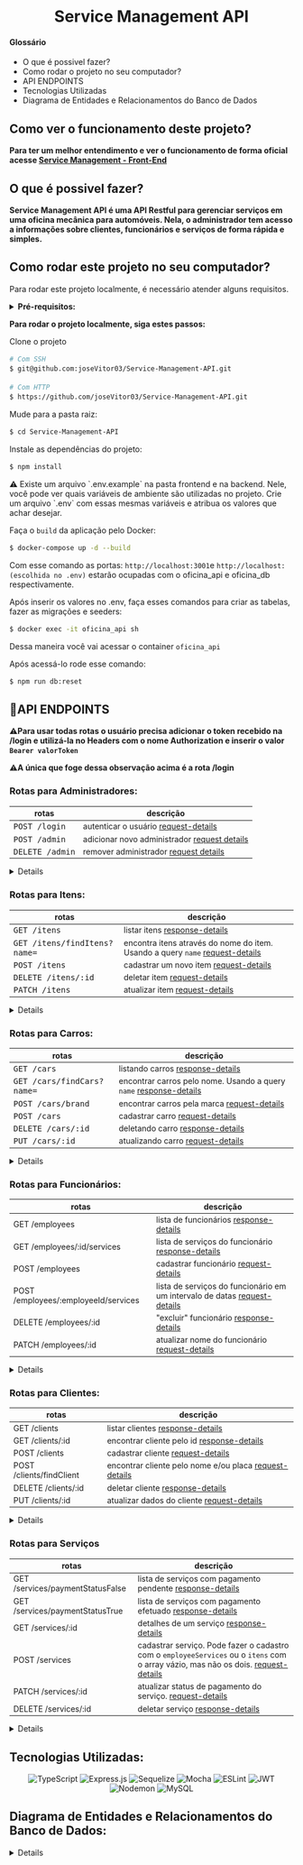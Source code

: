 <h1 align="center">Service Management API</h1>

<h4>Glossário</h4>

- O que é possivel fazer?
- Como rodar o projeto no seu computador?
- API ENDPOINTS
- Tecnologias Utilizadas
- Diagrama de Entidades e Relacionamentos do Banco de Dados

## Como ver o funcionamento deste projeto?

**Para ter um melhor entendimento e ver o funcionamento de forma oficial acesse [Service Management - Front-End](https://github.com/joseVitor03/Service-Management-Front-End)**


## O que é possivel fazer?

**Service Management API é uma API Restful para gerenciar serviços em uma oficina mecânica para automóveis. Nela, o administrador tem acesso a informações sobre clientes, funcionários e serviços de forma rápida e simples.**

## Como rodar este projeto no seu computador?

Para rodar este projeto localmente, é necessário atender alguns requisitos.

<details>
    <summary><b>Pré-requisitos:</b></summary>

- Ter no mínimo 10GB livres no seu sistema.
- Ter o Git instalado em seu terminal. **[link](https://github.com/git-guides/install-git)**
- Ter uma chave SSH atrelada à sua conta no GitHub. [**link**](https://docs.github.com/en/authentication/connecting-to-github-with-ssh)
- Ter o Docker instalado em sua máquina na versão mais recente. Para instalar o Docker, acesse este [**link**](https://www.docker.com/).

</details>


**Para rodar o projeto localmente, siga estes passos:**

Clone o projeto

```bash
# Com SSH
$ git@github.com:joseVitor03/Service-Management-API.git

# Com HTTP
$ https://github.com/joseVitor03/Service-Management-API.git
```

Mude para a pasta raiz:

```bash
$ cd Service-Management-API
```

Instale as dependências do projeto:
```bash
$ npm install
```

<aside>
⚠️ Existe um arquivo `.env.example` na pasta frontend e na backend. Nele, você pode ver quais variáveis de ambiente são utilizadas no projeto.
Crie um arquivo `.env` com essas mesmas variáveis e atribua os valores que achar desejar.

</aside>


Faça o `build` da aplicação pelo Docker:

```bash
$ docker-compose up -d --build
```
Com esse comando as portas:
`http://localhost:3001`e `http://localhost:(escolhida no .env)` estarão ocupadas com o oficina_api e oficina_db respectivamente.

Após inserir os valores no .env, faça esses comandos para criar as tabelas, fazer as migrações e seeders:
```bash
$ docker exec -it oficina_api sh
```
Dessa maneira você vai acessar o container `oficina_api` 

Após acessá-lo rode esse comando:
```bash
$ npm run db:reset
```

## 📍API ENDPOINTS
⚠️**Para usar todas rotas o usuário precisa adicionar o token recebido na /login e utilizá-la no Headers com o nome Authorization e inserir o valor `Bearer valorToken`**

⚠️**A única que foge dessa observação acima é a rota /login**
### Rotas para Administradores:



| rotas              | descrição                                          
|----------------------|-----------------------------------------------------
| <kbd>POST /login</kbd>  | autenticar o usuário [request-details](#post-login-req)
| <kbd>POST /admin</kbd>     | adicionar novo administrador [request details](#post-admin-req)
| <kbd>DELETE /admin</kbd> | remover administrador [request details](#delete-admin)

<details>
    <sumary><h3>Solicitações e Respostas das rotas de admin</h3></sumary>

<h4 id="post-login-req">POST /login</h4>

##### REQUEST:
```json
{
  "email": "exaple@gmail.com",
  "password": "Ab12345678@"
}

```
##### RESPONSE:
```json
{
  "token": "eyJhbGciOiJIUzI1NiIsInR5cCI6IkpXVCJ9.eyJlbWFpbCI6Imp2NjgxMDMzQGdtYWlsLmNvbSIsInBhc3N3b3JkIjoiSnY5ODIyNzQ0OUAiLCJpYXQiOjE3MjQ5NzExNzMsImV4cCI6MTcyNTA1NzU3M30.hsmXyzDUl3Tot55VbpitHvbSAWBhO1yjXSUruIjKAtI"
}

```

<h4 id="post-admin-req">POST /admin</h4>

##### REQUEST:
```json
{
  "email": "example@gmail.com",
  "password": "Ab12345678@"
}

```
##### RESPONSE:
```json
{
  "id": 3,
  "email": "example@gmail.com",
  "password": "$2a$12$9bxR8BM/dia2.kDi57JRdex8EZtBOJYtQsN7KRLnpNwUZ0EmV2eJC"
}
```

<h4 id="delete-admin">DELETE /admin</h4>

##### REQUEST:
```json
{
  "email": "exaple@gmail.com",
}

```
##### RESPONSE:
```json
{
  "message": "Admin removido do sucesso"
}
```
</details>

### Rotas para Itens:
| rotas              | descrição                                          
|----------------------|-----------------------------------------------------
| <kbd>GET /itens</kbd> | listar itens [response-details](#get-list-itens)
| <kbd>GET /itens/findItens?name=</kbd>  | encontra itens através do nome do item. Usando a query `name` [request-details](#find-itens)
| <kbd>POST /itens</kbd> | cadastrar um novo item [request-details](#insert-item)
| <kbd>DELETE /itens/:id</kbd>  | deletar item [request-details](#delete-item)
| <kbd>PATCH /itens</kbd> | atualizar item [request-details](#update-item)
<details>
<sumary><h3>Solicitações e Respostas das rotas de itens</h3></sumary>

<h4 id="get-list-itens">GET /itens</h4>

##### RESPONSE:
```json
[{
    "id": 1,
    "name": "OLEO 15W40"
  },
  {
    "id": 2,
    "name": "OLEO 5W30"
  },
  {
    "id": 3,
    "name": "OLEO 0W20"
  },
  {
    "id": 4,
    "name": "OLEO DE CAMBIO"
  }]
```

<h4 id="find-itens">GET /itens/findItens?name=filtro</h4>

##### RESPONSE:
```json
[
  {
    "id": 16,
    "name": "FILTRO DE ÓLEO"
  },
  {
    "id": 17,
    "name": "FILTRO DE AR"
  },
  {
    "id": 48,
    "name": "FILTRO DE COMBUSTÍVEL"
  }
]
```

<h4 id="insert-item">POST /itens</h4>

#### REQUEST:
```json
{
  "name": "cabeçote"
}
```

#### RESPONSE:
```json
{
  "id": 38,
  "name": "CABEÇOTE"
}
```

<h4 id="delete-item">DELETE /itens</h4>

#### REQUEST:
```json
{
  "id": 38,
  "name": "CABEÇOTE"
}
```

#### RESPONSE:
```json
{
  "message": "Item excluído com sucesso."
}
```

<h4 id="update-item">PATCH /itens/2</h4>

#### REQUEST:
```json
{
  "name": "COXIM"
}
```

#### RESPONSE:
```json
{
  "id": 2,
  "name": "COXIM"
}
```
</details>

### Rotas para Carros:

| rotas       | descrição      
|-------------------|----------------------
| <kbd>GET /cars</kbd>  | listando carros [response-details](#list-cars)
| <kbd>GET /cars/findCars?name=</kbd>  | encontrar carros pelo nome. Usando a query `name` [response-details](#find-cars)
|<kbd>POST /cars/brand</kbd>  | encontrar carros pela marca [request-details](#find-cars-brand)
|<kbd>POST /cars</kbd>  | cadastrar carro [request-details](#insert-car)
|<kbd>DELETE /cars/:id</kbd>  | deletando carro [response-details](#delete-car)
|<kbd>PUT /cars/:id</kbd>  | atualizando carro [request-details](#update-car)

<details>
<sumary>Solicitações e Respostas das rotas de carros</sumary>

<h4 id="list-cars">GET /cars</h4>

#### RESPONSE:
```json
[
  {
    "id": 1,
    "name": "HONDA CIVIC",
    "year": 2020,
    "brand": "HONDA"
  },
  {
    "id": 2,
    "name": "PALIO",
    "year": 2015,
    "brand": "FIAT"
  },
  {
    "id": 3,
    "name": "VOLKSWAGEN GOL",
    "year": 2024,
    "brand": "VOLKSWAGEN"
  }]
```
<h4 id="find-cars">GET /cars/findCars?name=fi</h4>

#### RESPONSE:
```json
[{
    "id": 34,
    "name": "FORD FIESTA",
    "year": 2024,
    "brand": "FORD"
  },
  {
    "id": 64,
    "name": "HONDA FIT",
    "year": 2024,
    "brand": "HONDA"
  },
  {
    "id": 90,
    "name": "NISSAN PATHFINDER",
    "year": 2024,
    "brand": "NISSAN"
  }]
```
<h4 id="find-cars-brand">POST /cars/brand</h4>

#### REQUEST:
```json
{
  "brand": "HONDA"
}
```
#### RESPONSE:
```json
[
  {
    "id": 1,
    "name": "HONDA CIVIC",
    "year": 2020,
    "brand": "HONDA"
  },
  {
    "id": 63,
    "name": "HONDA CIVIC",
    "year": 2024,
    "brand": "HONDA"
  },
  {
    "id": 64,
    "name": "HONDA FIT",
    "year": 2024,
    "brand": "HONDA"
  }]
```

<h4 id="insert-car">POST /cars</h4>

#### REQUEST:
```json
{
  "name": "GOLF",
  "brand": "VOLKSWAGEN",
  "year": 2020
}
```

#### RESPONSE:
```json
{
  "id": 103,
  "name": "GOLF",
  "brand": "VOLKSWAGEN",
  "year": 2020
}
```

<h4 id="delete-car">DELETE /cars/2</h4>

#### RESPONSE:
```json
{
  "message": "carro excluído"
}
```

<h4 id="update-car">PUT /cars/2</h4>

#### REQUEST:
```json
{
  "name": "GOLF",
  "brand": "VOLKSWAGEN",
  "year": 2020
}
```

#### RESPONSE:
```json
{
  "id": 2,
  "name": "GOLF",
  "brand": "VOLKSWAGEN",
  "year": 2020
}
```

</details>


### Rotas para Funcionários:

| rotas    | descrição          
|----------------|-----------------
| GET /employees   | lista de funcionários [response-details](#list-employees)
| GET /employees/:id/services  | lista de serviços do funcionário [response-details](#list-services-by-employee)
| POST /employees  | cadastrar funcionário [request-details](#insert-employee)
| POST /employees/:employeeId/services  | lista de serviços do funcionário em um intervalo de datas [request-details](#list-services-by-employee-in-date-range)
| DELETE /employees/:id  | "excluir" funcionário [response-details](#delete-employee)
| PATCH /employees/:id   | atualizar nome do funcionário [request-details](#update-employee)

<details>
<sumary>Solicitações e Respostas das rotas de funcionários</sumary>

<h4 id="list-employees">GET /employees</h4>

#### RESPONSE:
```json
[
  {
    "id": 1,
    "name": "FABIO"
  },
  {
    "id": 2,
    "name": "LEANDRO"
  }
]
```

<h4 id="list-services-by-employee">GET /employees/1/services</h4>

#### RESPONSE:
```json
[
  {
    "labor": "500.00",
    "description": null,
    "service": {
      "id": 2,
      "totalService": "1750.00",
      "date": "2024-04-20",
      "paymentStatus": false,
      "principalEmployeeId": 1,
      "client": {
        "id": 2,
        "name": "Ciclano",
        "phone": "98765-4321",
        "carColor": "Vermelho",
        "plate": "XYZ-9A87",
        "car": {
          "id": 2,
          "name": "PALIO",
          "year": 2015,
          "brand": "FIAT"
        }
      }
    }
  }
]
```

<h4 id="insert-employee">POST /employees</h4>

#### REQUEST:
```json
{
  "name": "cleber"
}
```

#### RESPONSE:
```json
{
  "id": 3,
  "name": "CLEBER",
  "active": true
}
```

<h4 id="list-services-by-employee-in-date-range">POST /employees/1/services</h4>

#### REQUEST:
```json
{
  "dateInitial": "2024-01-10",
  "dateFinal": "2024-06-20"
}
```

#### RESPONSE
```json
[
  {
    "labor": "500.00",
    "description": "MÃO DE OBRA",
    "service": {
      "id": 2,
      "date": "2024-04-20",
      "client": {
        "id": 2,
        "name": "Ciclano",
        "carColor": "Vermelho",
        "plate": "XYZ-9A87",
        "car": {
          "id": 2,
          "name": "PALIO",
          "year": 2015,
          "brand": "FIAT"
        }
      }
    },
    "employee": {
      "id": 1,
      "name": "FABIO"
    }
  }
]
```

<h4 id="delete-employee">DELETE /employees/1</h4>

#### RESPONSE
```json
{
  "message": "funcionário excluído."
}
```

<h4 id="update-employee">PATCH /employees/2</h4>

#### REQUEST:
```json
{
  "name": "leandro"
}
```

#### RESPONSE:
```json
{
  "id": 2,
  "name": "Leandro"
}
```

</details>

### Rotas para Clientes:

|  rotas    | descrição           
|-------------|------------------
| GET /clients   | listar clientes [response-details](#list-clients)
| GET /clients/:id   | encontrar cliente pelo id [response-details](#get-client)
| POST /clients   | cadastrar cliente [request-details](#insert-client)
| POST /clients/findClient  | encontrar cliente pelo nome e/ou placa [request-details](#find-client-by-name-our-plate)
| DELETE /clients/:id  | deletar cliente [response-details](#delete-client)
| PUT /clients/:id  | atualizar dados do cliente [request-details](#update-client)

<details>
<sumary>Solicitações e Respostas das rotas de clientes</sumary>

<h4 id="list-clients">GET /clients</h4>

#### RESPONSE:
```json
[
  {
    "id": 1,
    "name": "Fulano",
    "phone": "12345-6789",
    "carColor": "Azul",
    "plate": "ABC-1B23",
    "car": {
      "id": 1,
      "name": "HONDA CIVIC",
      "year": 2020,
      "brand": "HONDA"
    }
  },
  {
    "id": 2,
    "name": "Ciclano",
    "phone": "98765-4321",
    "carColor": "Vermelho",
    "plate": "XYZ-9A87",
    "car": {
      "id": 2,
      "name": "PALIO",
      "year": 2015,
      "brand": "FIAT"
    }
  }
]
```
<h4 id="get-client">GET /clients/1</h4>

```json
{
  "id": 1,
  "name": "Fulano",
  "phone": "12345-6789",
  "carId": 1,
  "carColor": "Azul",
  "plate": "ABC-1B23",
  "car": {
    "id": 1,
    "name": "HONDA CIVIC",
    "year": 2020,
    "brand": "HONDA"
  }
}
```

<h4 id="insert-client">POST /clients</h4>

#### REQUEST:
```json
{
  "name": "Cleber",
  "carId": 4,
  "plate": "MCH3B23",
  "phone": "12 34567-8901",
  "carColor": "PRATA"
}
```

#### RESPONSE:
```json
{
  "id": 4,
  "name": "CLEBER",
  "phone": "12 34567-8901",
  "carColor": "PRATA",
  "plate": "MCH-3B23",
  "car": {
    "id": 4,
    "name": "VOLKSWAGEN VOYAGE",
    "year": 2024,
    "brand": "VOLKSWAGEN"
  }
}
```

<h4 id="find-client-by-name-our-plate">POST /clients/findClient</h4>

#### REQUEST:
```json
{
  "name": "",
  "plate": "X"
}
```
#### RESPONSE:
```json
[
  {
    "id": 2,
    "name": "Ciclano",
    "phone": "12 98765-4321",
    "carColor": "Vermelho",
    "plate": "XYZ-9A87",
    "car": {
      "id": 2,
      "name": "PALIO",
      "year": 2015,
      "brand": "FIAT"
    }
  }
]
```

<h4 id="delete-client">DELETE /clients/1</h4>

#### RESPONSE:
```json
{
  "message": "cliente excluído"
}
```

<h4 id="update-client">PUT /clients/2</h4>

#### REQUEST:
```json
{
  "name": "ana maria",
  "carId": 1,
  "plate": "MCH-1A23",
  "phone": "12 34568-9102",
  "carColor": "PRATA"
}
```

#### RESPONSE:
```json
{
  "id": 1,
  "name": "ana maria",
  "phone": "12 34568-9102",
  "plate": "MCH-1A23",
  "carId": 1,
  "carColor": "PRATA"
}
```

</details>

### Rotas para Serviços

|  rotas   | descrição       
|----------------|-----------------
| GET /services/paymentStatusFalse  | lista de serviços com pagamento pendente [response-details](#list-services-false)
| GET /services/paymentStatusTrue  | lista de serviços com pagamento efetuado [response-details](#list-services-true)
| GET /services/:id  | detalhes de um serviço [response-details](#find-service)
| POST /services   | cadastrar serviço. Pode fazer o cadastro com o `employeeServices` ou o `itens` com o array vázio, mas não os dois. [request-details](#insert-service)
| PATCH /services/:id  | atualizar status de pagamento do serviço. [request-details](#update-service)
| DELETE /services/:id  | deletar serviço [response-details](#delete-service)

<details>
<sumary>Solicitações e Respostas das rotas de serviços</sumary>

<h4 id="list-services-false">GET /services/paymentStatusFalse</h4>

#### RESPONSE
```json
[
  {
    "id": 2,
    "totalService": "1750.00",
    "date": "2024-04-20",
    "paymentStatus": false,
    "client": {
      "id": 2,
      "name": "Ciclano",
      "phone": "98765-4321",
      "carColor": "Vermelho",
      "plate": "XYZ-9A87",
      "car": {
        "id": 2,
        "name": "PALIO",
        "year": 2015,
        "brand": "FIAT"
      }
    },
    "principalEmployee": {
      "id": 1,
      "name": "FABIO",
      "active": true
    }
  }
]
```

<h4 id="list-services-true">GET /services/paymentStatusTrue</h4>

#### RESPONSE
```json
[
  {
    "id": 1,
    "totalService": "750.00",
    "date": "2024-05-19",
    "paymentStatus": true,
    "client": {
      "id": 1,
      "name": "Fulano",
      "phone": "12345-6789",
      "carColor": "Azul",
      "plate": "ABC-1B23",
      "car": {
        "id": 1,
        "name": "HONDA CIVIC",
        "year": 2020,
        "brand": "HONDA"
      }
    },
    "principalEmployee": {
      "id": 2,
      "name": "LEANDRO",
      "active": true
    }
  }
]
```
<h4 id="find-service">GET /services/1</h4>

#### RESPONSE:
```json
{
  "employees": [
    {
      "labor": "250.00",
      "description": "MÃO DE OBRA",
      "employee": {
        "id": 1,
        "name": "FABIO"
      }
    },
    {
      "labor": "250.00",
      "description": "ALINHAMENTO DE CABEÇOTE",
      "employee": {
        "id": 2,
        "name": "LEANDRO"
      }
    }
  ],
  "itens": [
    {
      "id": 1,
      "name": "OLEO 15W40",
      "qtdUnit": 2,
      "priceUnit": "125.00"
    }
  ],
  "basicServiceData": {
    "id": 1,
    "totalService": "750.00",
    "date": "2024-05-19",
    "paymentStatus": true,
    "client": {
      "id": 1,
      "name": "Fulano",
      "phone": "12345-6789",
      "carColor": "Azul",
      "plate": "ABC-1B23",
      "car": {
        "id": 1,
        "name": "HONDA CIVIC",
        "year": 2020,
        "brand": "HONDA"
      }
    },
    "principalEmployee": {
      "id": 2,
      "name": "LEANDRO"
    }
  }
}
```

<h4 id="insert-service">POST /services</h4>

#### REQUEST:
```json
{
  "clientId": 2,
  "totalService": 800,
  "date": "2024-03-19",
  "paymentStatus": false,
  "principalEmployeeId": 2,
  "itens": [
    {
      "qtdUnit": 2,
      "priceUnit": 100,
      "itemId": 2
    }],
  "employeeServices": []
}
```
#### RESPONSE:
```json
{
  "message": "serviço registrado."
}
```

<h4 id="update-service">PATCH /services/1</h4>

#### REQUEST:
```json
{
  "paymentStatus": true
}
```
#### RESPONSE:
```json
{
  "message": "status do serviço atualizado."
}
```

<h4 id="delete-service">DELETE /services/2</h4>

#### RESPONSE:
```json
{
  "message": "serviço deletado."
}
```

</details>

## Tecnologias Utilizadas:

<div align="center">

![TypeScript](https://img.shields.io/badge/typescript-%23007ACC.svg?style=for-the-badge&logo=typescript&logoColor=white)
![Express.js](https://img.shields.io/badge/express.js-%23404d59.svg?style=for-the-badge&logo=express&logoColor=%2361DAFB)
![Sequelize](https://img.shields.io/badge/Sequelize-52B0E7?style=for-the-badge&logo=Sequelize&logoColor=white)
![Mocha](https://img.shields.io/badge/-mocha-%238D6748?style=for-the-badge&logo=mocha&logoColor=white)
![ESLint](https://img.shields.io/badge/ESLint-4B3263?style=for-the-badge&logo=eslint&logoColor=white)
![JWT](https://img.shields.io/badge/JWT-black?style=for-the-badge&logo=JSON%20web%20tokens)
![Nodemon](https://img.shields.io/badge/NODEMON-%23323330.svg?style=for-the-badge&logo=nodemon&logoColor=%BBDEAD)
![MySQL](https://img.shields.io/badge/mysql-4479A1.svg?style=for-the-badge&logo=mysql&logoColor=white)

</div>

## Diagrama de Entidades e Relacionamentos do Banco de Dados:

<details>
<img src="./images/Captura de tela de 2024-09-03 17-31-29.png">
</details>
